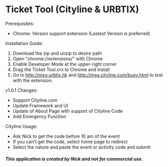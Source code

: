 # Ticket Tool (Cityline & URBTIX)

Prerequisites:
 -  Chrome: Version support extension (Lastest Version is preferred)

Installation Guide:
 1.  Download the zip and unzip to desire path
 2.  Open "chrome://extensions/" with Chrome
 3.  Enable Developer Mode at the upper-right corner
 4.  Drag the Ticket Tool.crx to Chrome and Install
 5.  Go to http://msg.urbtix.hk and http://msg.cityline.com/busy.html to test with the extension.

v1.0.1 Changes:
 -  Support Cityline.com
 -  Update Framework and UI
 -  Update of About Page with support of Cityline Code
 -  Add Emergency Function

Cityline Usage:
 -  Ask Nick to get the code before 10 am of the event
 -  If you can't get the code, select home page to redirect
 -  Select the nature and paste the event or activity code and submit
##### This application is created by <b>Nick</b> and not for commercial use.